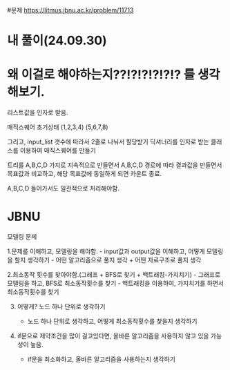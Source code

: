 #문제
https://litmus.jbnu.ac.kr/problem/11713

# 내 풀이(24.09.30) 
# 왜 이걸로 해야하는지??!?!?!?!?!? 를 생각해보기.
리스트값을 인자로 받음.

매직스퀘어 초기상태 
(1,2,3,4)
(5,6,7,8)

그리고, input_list 갯수에 따라서 2줄로 나눠서 할당받기
딕셔너리를 인자로 받는 클래스를 이용하여 매직스퀘어를 만들기

트리를 A,B,C,D 가지로 지속적으로 만들면서 
A,B,C,D 경로에 따라 결과값을 만들면서 목표값과 비교하고, 해당 목표값에 동일하게 되면 카운트 종료.

A,B,C,D 들어가서도 일관적으로 처리해야함.
# JBNU
모델링 문제

1.문제를 이해하고, 모델링을 해야함.
    - input값과 output값을 이해하고, 어떻게 모델링을 할지 생각하기
    - 어떤 알고리즘으로 풀지 생각 + 어떤 자료구조로 풀지 생각

2.최소동작 횟수를 찾아야함.(그래프 + BFS로 찾기 + 백트래킹-가지치기)
    - 그래프로 모델링을 하고, BFS로 최소동작횟수를 찾기
    - 백트래킹을 이용하여, 가지치기를 하면서 최소동작횟수를 찾기

3. 어떻게? 노드 하나 단위로 생각하기
    - 노드 하나 단위로 생각하고, 어떻게 최소동작횟수를 찾을지 생각하기

4. if문으로 제약조건을 많이 걸고있다면, 올바른 알고리즘을 사용하지 않고 있을 가능성이 높음.
    - if문을 최소화하고, 올바른 알고리즘을 사용하는지 생각하기
